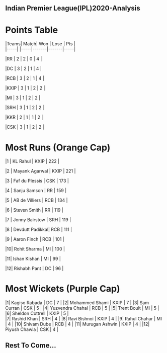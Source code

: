 ## Indian Premier League(IPL)2020-Analysis

# Points Table

|Teams|      Match|   Won |  Lose | Pts |  
|-----|     |-----|-------|-------|-----| 

|RR   |       2   |    2  |   0   |  4  |            

|DC   |       3   |    2  |   1   |  4  |          

|RCB  |       3   |    2  |   1   |  4  |            

|KXIP |       3   |    1  |   2   |  2  |            

|MI   |       3   |    1  |   2   |  2  |            

|SRH  |       3   |    1  |   2   |  2  |                

|KKR  |       2   |    1  |   1   |  2  |            

|CSK  |       3   |    1  |   2   |  2  |

# Most Runs (Orange Cap)

|1 |  KL Rahul	      |  KXIP	| 	222 |

|2 |  Mayank Agarwal  |  KXIP	| 	221 |

|3 |  Faf du Plessis  |	 CSK	|	  173 |

|4 |  Sanju Samson	  |  RR		|   159 |

|5 |  AB de Villiers  |  RCB	|	  134 |

|6 |  Steven Smith	  |  RR	  |   119 |

|7 |  Jonny Bairstow  |	 SRH	|	  119 |

|8 |	Devdutt Padikkal|	 RCB	|   111 |

|9 |	Aaron Finch	    |  RCB	|	  101 |

|10|	Rohit Sharma	  |  MI		|   100 |

|11|	Ishan Kishan  	|  MI		|   99  |

|12|	Rishabh Pant	  |  DC		|   96  |

# Most Wickets (Purple Cap)

|1|	 Kagiso Rabada     | DC		|   7 |
|2|	 Mohammed Shami	   | KXIP	|	  7 |
|3|	 Sam Curran	       | CSK	|	  5 |
|4|	 Yuzvendra Chahal	 | RCB	|   5 |
|5|	 Trent Boult	     | MI		|   5 |
|6|	 Sheldon Cottrell	 | KXIP	|	  5 |  
|7|	 Rashid Khan	     | SRH	|	  4 |
|8|	 Ravi Bishnoi	     | KXIP	|	  4 |
|9|	 Rahul Chahar	     | MI		|   4 |
|10| Shivam Dube	     | RCB  | 	4 |
|11| Murugan Ashwin	   | KXIP |  	4 |
|12| Piyush Chawla   	 | CSK	|	  4 |

## Rest To Come...
